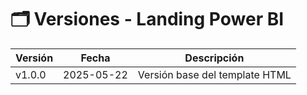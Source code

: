 # 🗂️ Versiones - Landing Power BI

| Versión  | Fecha       | Descripción                        |
|----------|-------------|------------------------------------|
| v1.0.0   | 2025-05-22  | Versión base del template HTML     |

